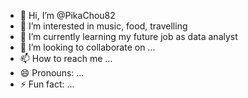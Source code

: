 - 👋 Hi, I’m @PikaChou82
- 👀 I’m interested in music, food, travelling
- 🌱 I’m currently learning my future job as data analyst
- 💞️ I’m looking to collaborate on ...
- 📫 How to reach me ...
- 😄 Pronouns: ...
- ⚡ Fun fact: ...

<!---
PikaChou82/PikaChou82 is a ✨ special ✨ repository because its `README.md` (this file) appears on your GitHub profile.
You can click the Preview link to take a look at your changes.
--->
